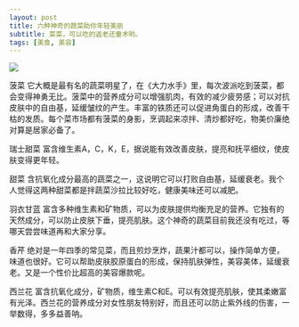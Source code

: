 ```yaml
---
layout: post
title: 六种神奇的蔬菜助你年轻美丽
subtitle: 菜菜，可以吃的返老还童术哟。
tags: [美食, 美容]
---
```

<img src="{{ site.baseurl }}/img/veggiesaimeili119901.jpg" />

菠菜 它大概是最有名的蔬菜明星了，在《大力水手》里，每次波派吃到菠菜，都会变得神勇无比。菠菜中的营养成分可以增强肌肉，有效的减少疲劳感；可以对抗皮肤中的自由基，延缓皱纹的产生。丰富的铁质还可以促进角蛋白的形成，改善干枯的发质。每个菜市场都有菠菜的身影，烹调起来凉拌、清炒都好吃，物美价廉绝对算是居家必备了。

瑞士甜菜 富含维生素A，C，K，E，据说能有效改善皮肤，提亮和抚平细纹，使皮肤变得更年轻。

甜菜 含抗氧化成分最高的蔬菜之一，这说明它可以打败自由基，延缓衰老。我个人觉得这两种甜菜都是拌蔬菜沙拉比较好吃，健康美味还可以减肥。

羽衣甘蓝 富含多种维生素和矿物质，可以为皮肤提供均衡充足的营养。它独有的天然成分，可以防止皮肤下垂，提亮肌肤。这个神奇的蔬菜目前我还没有吃过，等哪天尝尝味道再和大家分享。

香芹 绝对是一年四季的常见菜，而且煎炒烹炸，蔬果汁都可以，操作简单方便，味道也很好。它可以帮助皮肤胶原蛋白的形成，保持肌肤弹性，美容美体，延缓衰老。又是一个性价比超高的美容爆款呢。

西兰花 富含抗氧化成分，矿物质，维生素C和E。可以有效提亮肌肤，使其柔嫩富有光泽。西兰花的营养成分对女性朋友特别好，而且还可以防止紫外线的伤害，一举数得，多多益善呐。

